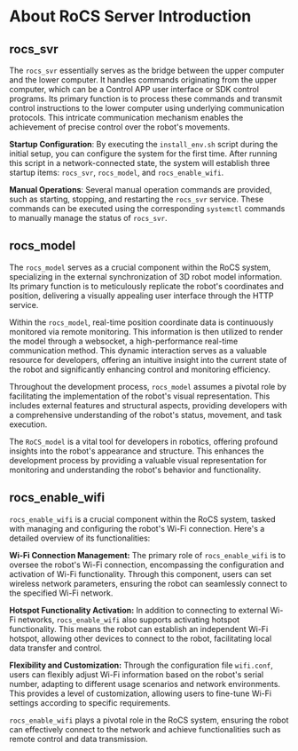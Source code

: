 # About RoCS Server Introduction

## rocs_svr


The `rocs_svr` essentially serves as the bridge between the upper computer and the lower computer. It handles commands originating from the upper computer, which can be a Control APP user interface or SDK control programs. Its primary function is to process these commands and transmit control instructions to the lower computer using underlying communication protocols. This intricate communication mechanism enables the achievement of precise control over the robot's movements.


**Startup Configuration**: By executing the `install_env.sh` script during the initial setup, you can configure the system for the first time. After running this script in a network-connected state, the system will establish three startup items: `rocs_svr`, `rocs_model`, and `rocs_enable_wifi`.


**Manual Operations**: Several manual operation commands are provided, such as starting, stopping, and restarting the `rocs_svr` service. These commands can be executed using the corresponding `systemctl` commands to manually manage the status of `rocs_svr`.


## rocs_model


The `rocs_model` serves as a crucial component within the RoCS system, specializing in the external synchronization of 3D robot model information. Its primary function is to meticulously replicate the robot's coordinates and position, delivering a visually appealing user interface through the HTTP service.


Within the `rocs_model`, real-time position coordinate data is continuously monitored via remote monitoring. This information is then utilized to render the model through a websocket, a high-performance real-time communication method. This dynamic interaction serves as a valuable resource for developers, offering an intuitive insight into the current state of the robot and significantly enhancing control and monitoring efficiency.


Throughout the development process, `rocs_model` assumes a pivotal role by facilitating the implementation of the robot's visual representation. This includes external features and structural aspects, providing developers with a comprehensive understanding of the robot's status, movement, and task execution.


The `RoCS_model` is a vital tool for developers in robotics, offering profound insights into the robot's appearance and structure. This enhances the development process by providing a valuable visual representation for monitoring and understanding the robot's behavior and functionality.


## rocs_enable_wifi


`rocs_enable_wifi` is a crucial component within the RoCS system, tasked with managing and configuring the robot's Wi-Fi connection. Here's a detailed overview of its functionalities:


**Wi-Fi Connection Management:** The primary role of `rocs_enable_wifi` is to oversee the robot's Wi-Fi connection, encompassing the configuration and activation of Wi-Fi functionality. Through this component, users can set wireless network parameters, ensuring the robot can seamlessly connect to the specified Wi-Fi network.


**Hotspot Functionality Activation:** In addition to connecting to external Wi-Fi networks, `rocs_enable_wifi` also supports activating hotspot functionality. This means the robot can establish an independent Wi-Fi hotspot, allowing other devices to connect to the robot, facilitating local data transfer and control.


**Flexibility and Customization:** Through the configuration file `wifi.conf`, users can flexibly adjust Wi-Fi information based on the robot's serial number, adapting to different usage scenarios and network environments. This provides a level of customization, allowing users to fine-tune Wi-Fi settings according to specific requirements.


`rocs_enable_wifi` plays a pivotal role in the RoCS system, ensuring the robot can effectively connect to the network and achieve functionalities such as remote control and data transmission.


